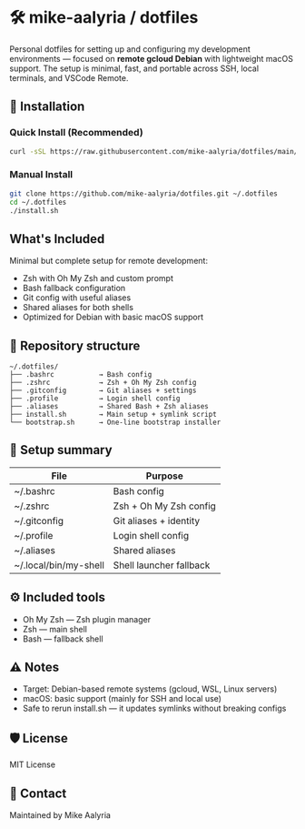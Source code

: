 # 🛠️ mike-aalyria / dotfiles

Personal dotfiles for setting up and configuring my development environments — focused on **remote gcloud Debian** with lightweight macOS support.
The setup is minimal, fast, and portable across SSH, local terminals, and VSCode Remote.

## 🚀 Installation

### Quick Install (Recommended)
```bash
curl -sSL https://raw.githubusercontent.com/mike-aalyria/dotfiles/main/bootstrap.sh | bash
```

### Manual Install
```bash
git clone https://github.com/mike-aalyria/dotfiles.git ~/.dotfiles
cd ~/.dotfiles
./install.sh
```

## What's Included

Minimal but complete setup for remote development:
- Zsh with Oh My Zsh and custom prompt
- Bash fallback configuration
- Git config with useful aliases
- Shared aliases for both shells
- Optimized for Debian with basic macOS support

## 📂 Repository structure

```
~/.dotfiles/
├── .bashrc           → Bash config
├── .zshrc            → Zsh + Oh My Zsh config
├── .gitconfig        → Git aliases + settings
├── .profile          → Login shell config
├── .aliases          → Shared Bash + Zsh aliases
├── install.sh        → Main setup + symlink script
└── bootstrap.sh      → One-line bootstrap installer
```

## 🔗 Setup summary

| File | Purpose |
|------|---------|
| ~/.bashrc | Bash config |
| ~/.zshrc | Zsh + Oh My Zsh config |
| ~/.gitconfig | Git aliases + identity |
| ~/.profile | Login shell config |
| ~/.aliases | Shared aliases |
| ~/.local/bin/my-shell | Shell launcher fallback |

## ⚙ Included tools

- Oh My Zsh — Zsh plugin manager
- Zsh — main shell
- Bash — fallback shell

## ⚠ Notes

- Target: Debian-based remote systems (gcloud, WSL, Linux servers)
- macOS: basic support (mainly for SSH and local use)
- Safe to rerun install.sh — it updates symlinks without breaking configs

## 🛡️ License

MIT License

## 💬 Contact

Maintained by Mike Aalyria
